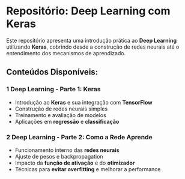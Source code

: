 # Repositório: Deep Learning com Keras

Este repositório apresenta uma introdução prática ao **Deep Learning** utilizando **Keras**, cobrindo desde a construção de redes neurais até o entendimento dos mecanismos de aprendizado.

## Conteúdos Disponíveis:

### 1️ Deep Learning - Parte 1: Keras

- Introdução ao **Keras** e sua integração com **TensorFlow**
- Construção de redes neurais simples
- Treinamento e avaliação de modelos
- Aplicações em **regressão** e **classificação**

### 2️ Deep Learning - Parte 2: Como a Rede Aprende

- Funcionamento interno das **redes neurais**
- Ajuste de pesos e backpropagation
- Impacto da **função de ativação** e do **otimizador**
- Técnicas para **evitar overfitting** e melhorar a performance
